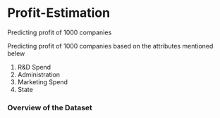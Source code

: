 # Profit-Estimation
Predicting profit of 1000 companies

Predicting profit of 1000 companies based on the attributes mentioned belew

1. R&D Spend
2. Administration
3. Marketing Spend
4. State

### Overview of the Dataset

